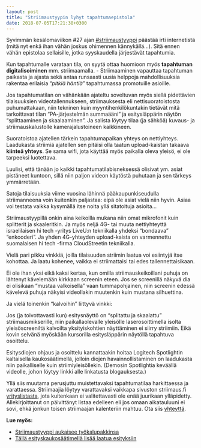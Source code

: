```yaml
---
layout: post
title: "Striimaustyypin lyhyt tapahtumaepistola"
date: 2018-07-05T17:21:38+0300
---
```


Syvimmän kesälomaviikon #27 ajan [#striimaustyyppi](http://bit.ly/striimaustyyppi) päästää irti internetistä (mitä nyt enkä ihan vähän joskus ohimennen kännykällä…). Sitä ennen vähän epistolaa sellaisille, jotka syyskaudella järjestävät tapahtumia.<!--more-->

Kun tapahtumalle varataan tila, on syytä ottaa huomioon myös **tapahtuman digitalisoiminen** mm. striimaamalla. - Striimaaminen vapauttaa tapahtuman paikasta ja ajasta sekä antaa runsaasti uusia helppoja mahdollisuuksia rakentaa erilaisia “*pitkiä häntiä*” tapahtumassa promotuille asioille.

Jos tapahtumatilan on vähänkään ajateltu soveltuvan myös siellä pidettävien tilaisuuksien videotallennukseen, striimauksesta eli nettisuoratoistosta puhumattakaan, niin tekninen kuin myyntihenkilökuntakin tietävät mitä tarkoittavat tilan “PA-järjestelmän summaääni” ja esitysläppärin näytön “splittaaminen ja skaalaaminen”. Ja salista löytyy tilaa (ja sähköä) kuvaus- ja striimauskalustolle kamerajalustoineen kaikkineen.

Suoratoistoa ajatellen tärkein tapahtumapaikan yhteys on nettiyhteys. Laadukasta striimiä ajatellen sen pitäisi olla taatun upload-kaistan takaava **kiinteä yhteys**. Se sama wifi, jota käyttää myös paikalla oleva yleisö, ei ole tarpeeksi luotettava. 

Luulisi, että tänään jo kaikki tapahtumatilabisneksessä olisivat ym. asiat pistäneet kuntoon, sillä niin paljon videon käytöstä puhutaan ja sen tärkeys ymmärretään.

Satoja tilaisuuksia viime vuosina lähinnä pääkaupunkiseudulla striimanneena voin kuitenkin paljastaa: eipä ole asiat vielä niin hyvin. Asiaa voi testata vaikka kysymällä itse noita yllä sitatoituja asioita…

Striimaustyypillä onkin aina keikoilla mukana niin omat mikrofonit kuin splitterit ja skaaleritkin. Ja myös neljä 4G- tai muuta nettiyhteyttä israelilaisen hi tech -yritys LiveU:n tekniikalla yhdeksi “bondaava” “enkooderi”. Ja yhden 4G-yhteyden upload-kaista on varmennettu suomalaisen hi tech -firma CloudStreetin tekniikalla. 

Vielä pari pikku vinkkiä, joilla tilaisuuden striimin laatua voi esiintyjä itse kohottaa. Ja laatu kohenee, vaikka ei striimattaisi tai edes tallennettaisikaan.

Ei ole ihan yksi eikä kaksi kertaa, kun omilla striimauskeikoillani puhuja on lähtenyt kävelemään kirkkaan screenin eteen. Jos se screenillä näkyvä dia ei olisikaan “mustaa valkoisella” vaan tummapohjainen, niin screenin edessä kävelevä puhuja näkyisi videollakin muutenkin kuin mustana silhuettina.

Ja vielä toinenkin “kalvoihin” liittyvä vinkki:

Jos (ja toivottavasti kun) esitysnäyttö on “splitattu ja skaalattu” striimausmikserille, niin paikallaolevalle yleisölle laserosoittimella isolta yleisöscreeniltä kalvoilta yksityiskohtien näyttäminen ei siirry striimiin. Eikä kovin selvänä myöskään kursorilla esitysläppärin näytöllä tapahtuva osoittelu.

Esitysdiojen ohjaus ja osoittelu kannattaakin hoitaa Logitech Spotlightin kaltaisella kaukosäätimellä, jolloin diojen havainnollistaminen on laadukasta niin paikalliselle kuin striimiyleisöllekin. (Demosin Spotlightia keväällä videolle, johon löytyy linkki alle linkatusta blogauksesta.) 

Yllä siis muutama perusjuttu muistettavaksi tapahtumatilaa harkittaessa ja varattaessa. Striimaajia löytyy varattavaksi vaikkapa sivuston striimaus.fi [yrityslistasta](http://striimaus.fi/yritykset/), jota kuitenkaan ei valitettavasti ole enää juurikaan ylläpidetty. Allekirjoittanut on päivittänyt listaa edelleen eli jos omaan aikatauluuni ei sovi, ehkä jonkun toisen striimaajan kalenteriin mahtuu. Ota siis [yhteyttä](http://www.infocrea.fi/yhteystiedot/). 


**Lue myös:**

- [Striimaustyyppi aukaisee työkalupakkinsa](/blogi/2018/03/onnistuneen-striimin-resepti/)
- [Tällä esityskaukosäätimellä lisää laatua esityksiin](/blogi/2018/04/screeniosoittelut-nakymaan/)